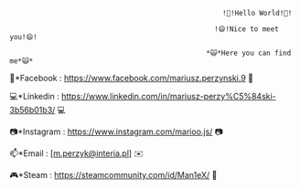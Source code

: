                                                         !👋!Hello World!👋!
   
                                                      !😄!Nice to meet you!😄!
   
                                                    *🙀*Here you can find me*🙀*

📲*Facebook : https://www.facebook.com/mariusz.perzynski.9 📲

💻*Linkedin : https://www.linkedin.com/in/mariusz-perzy%C5%84ski-3b56b01b3/ 💻

📷*Instagram : https://www.instagram.com/marioo.js/ 📷

📫*Email : [m.perzyk@interia.pl] ✉️
 
🎮*Steam : https://steamcommunity.com/id/Man1eX/ 👾




